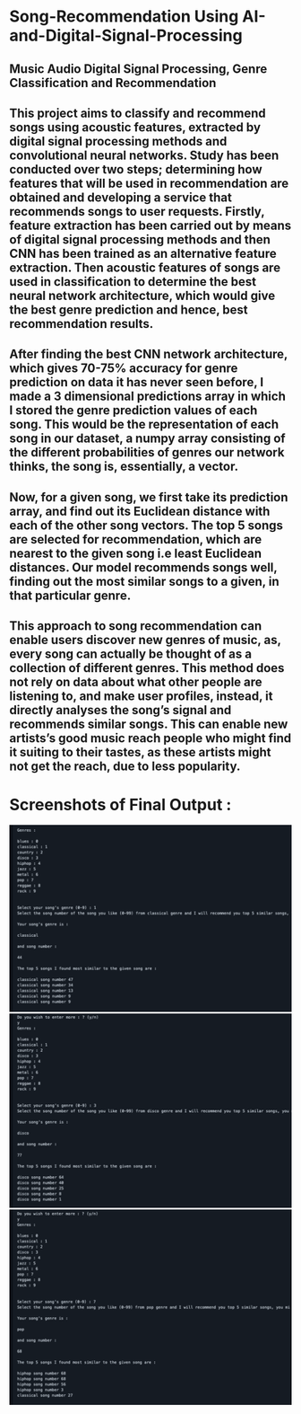 # Song-Recommendation Using AI-and-Digital-Signal-Processing

## Music Audio Digital Signal Processing, Genre Classification and Recommendation

## This project aims to classify and recommend songs using acoustic features, extracted by digital signal processing methods and convolutional neural networks. Study has been conducted over two steps; determining how features that will be used in recommendation are obtained and developing a service that recommends songs to user requests. Firstly, feature extraction has been carried out by means of digital signal processing methods and then CNN has been trained as an alternative feature extraction. Then acoustic features of songs are used in classification to determine the best neural network architecture, which would give the best genre prediction and hence, best recommendation results. 

## After finding the best CNN network architecture, which gives 70-75% accuracy for genre prediction on data it has never seen before, I made a 3 dimensional predictions array in which I stored the genre prediction values of each song. This would be the representation of each song in our dataset, a numpy array consisting of the different probabilities of genres our network thinks, the song is, essentially, a vector.

## Now, for a given song, we first take its prediction array, and find out its Euclidean distance with each of the other song vectors. The top 5 songs are selected for recommendation, which are nearest to the given song i.e least Euclidean distances. Our model recommends songs well, finding out the most similar songs to a given, in that particular genre. 

## This approach to song recommendation can enable users discover new genres of music, as, every song can actually be thought of as a collection of different genres. This method does not rely on data about what other people are listening to, and make user profiles, instead, it directly analyses the song’s signal and recommends similar songs. This can enable new artists’s good music reach people who might find it suiting to their tastes, as these artists might not get the reach, due to less popularity. 

# Screenshots of Final Output :

<img src="Screenshot%202021-04-12%20at%201.22.41%20PM.png">

<img src="Screenshot%202021-04-12%20at%201.22.51%20PM.png">

<img src="Screenshot%202021-04-12%20at%201.23.03%20PM.png">
